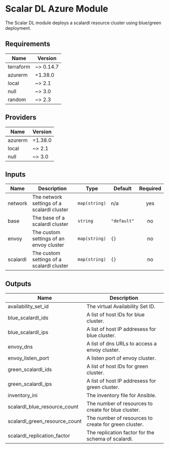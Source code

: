 # Scalar DL Azure Module
The Scalar DL module deploys a scalardl resource cluster using blue/green deployment.

<!-- BEGINNING OF PRE-COMMIT-TERRAFORM DOCS HOOK -->
## Requirements

| Name | Version |
|------|---------|
| terraform | ~> 0.14.7 |
| azurerm | =1.38.0 |
| local | ~> 2.1 |
| null | ~> 3.0 |
| random | ~> 2.3 |

## Providers

| Name | Version |
|------|---------|
| azurerm | =1.38.0 |
| local | ~> 2.1 |
| null | ~> 3.0 |

## Inputs

| Name | Description | Type | Default | Required |
|------|-------------|------|---------|:--------:|
| network | The network settings of a scalardl cluster | `map(string)` | n/a | yes |
| base | The base of a scalardl cluster | `string` | `"default"` | no |
| envoy | The custom settings of an envoy cluster | `map(string)` | `{}` | no |
| scalardl | The custom settings of a scalardl cluster | `map(string)` | `{}` | no |

## Outputs

| Name | Description |
|------|-------------|
| availability_set_id | The virtual Availability Set ID. |
| blue_scalardl_ids | A list of host IDs for blue cluster. |
| blue_scalardl_ips | A list of host IP addresess for blue cluster. |
| envoy_dns | A list of dns URLs to access a envoy cluster. |
| envoy_listen_port | A listen port of envoy cluster. |
| green_scalardl_ids | A list of host IDs for green cluster. |
| green_scalardl_ips | A list of host IP addresess for green cluster. |
| inventory_ini | The inventory file for Ansible. |
| scalardl_blue_resource_count | The number of resources to create for blue cluster. |
| scalardl_green_resource_count | The number of resources to create for green cluster. |
| scalardl_replication_factor | The replication factor for the schema of scalardl. |

<!-- END OF PRE-COMMIT-TERRAFORM DOCS HOOK -->
